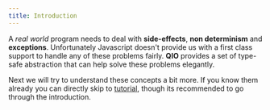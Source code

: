 ```yaml
---
title: Introduction
---
```


A _real world_ program needs to deal with **side-effects**, **non determinism** and **exceptions**. Unfortunately Javascript doesn't provide us with a first class support to handle any of these problems fairly. **QIO** provides a set of type-safe abstraction that can help solve these problems elegantly.

Next we will try to understand these concepts a bit more. If you know them already you can directly skip to [tutorial], though its recommended to go through the introduction.

[tutorial]: ../core/installation
